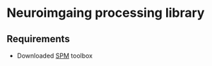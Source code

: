 # Neuroimgaing processing library
## Requirements
* Downloaded [SPM](http://www.fil.ion.ucl.ac.uk/spm/ext/) toolbox

